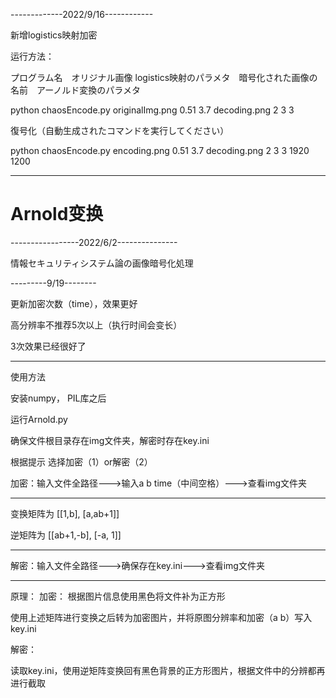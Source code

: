 -------------2022/9/16------------

新增logistics映射加密

运行方法：

プログラム名　オリジナル画像  logistics映射のパラメタ　暗号化された画像の名前　アーノルド変換のパラメタ
   
python chaosEncode.py originalImg.png 0.51 3.7 decoding.png 2 3 3

復号化（自動生成されたコマンドを実行してください）

python chaosEncode.py encoding.png 0.51 3.7 decoding.png 2 3 3 1920 1200



-------------------------------------

# Arnold变换

-----------------2022/6/2---------------

情報セキュリティシステム論の画像暗号化処理

---------9/19--------

更新加密次数（time），效果更好

高分辨率不推荐5次以上（执行时间会变长）

3次效果已经很好了


---------------------
使用方法

安装numpy， PIL库之后

运行Arnold.py 

确保文件根目录存在img文件夹，解密时存在key.ini

根据提示 选择加密（1）or解密（2）

加密：输入文件全路径--->输入a b time（中间空格）--->查看img文件夹

-------------
变换矩阵为
[[1,b],
[a,ab+1]]

逆矩阵为
[[ab+1,-b],
[-a, 1]]

-------------
解密：输入文件全路径--->确保存在key.ini--->查看img文件夹

-------------

原理：
加密：
根据图片信息使用黑色将文件补为正方形

使用上述矩阵进行变换之后转为加密图片，并将原图分辨率和加密（a b）写入key.ini

解密：

读取key.ini，使用逆矩阵变换回有黑色背景的正方形图片，根据文件中的分辨都再进行截取


